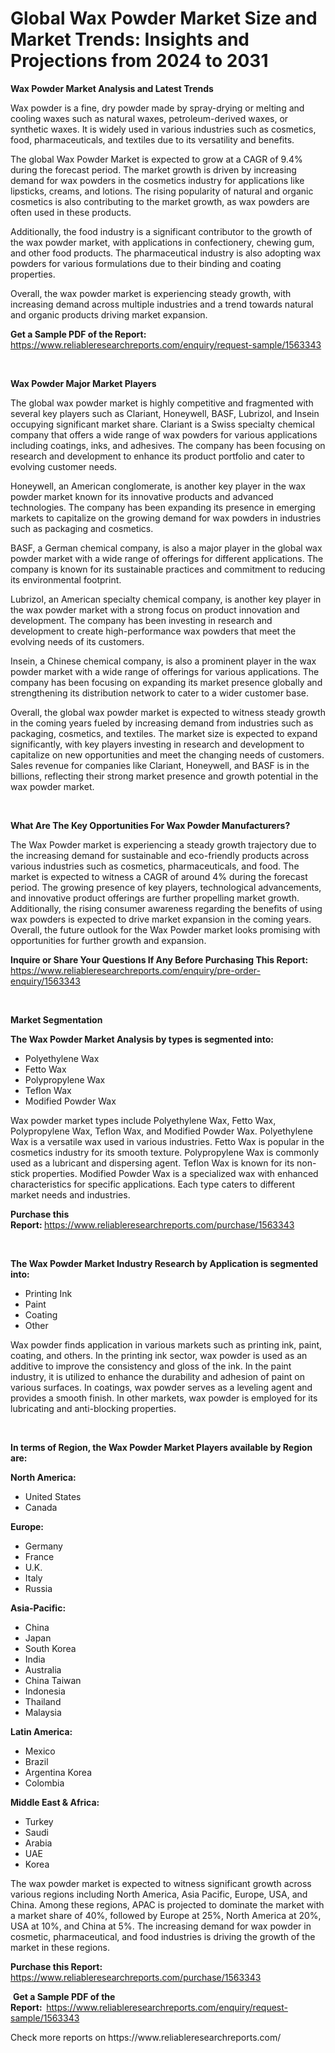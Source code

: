 <p><h1>Global Wax Powder Market Size and Market Trends: Insights and Projections from 2024 to 2031</h1></p><p><strong>Wax Powder Market Analysis and Latest Trends</strong></p>
<p><p>Wax powder is a fine, dry powder made by spray-drying or melting and cooling waxes such as natural waxes, petroleum-derived waxes, or synthetic waxes. It is widely used in various industries such as cosmetics, food, pharmaceuticals, and textiles due to its versatility and benefits.</p><p>The global Wax Powder Market is expected to grow at a CAGR of 9.4% during the forecast period. The market growth is driven by increasing demand for wax powders in the cosmetics industry for applications like lipsticks, creams, and lotions. The rising popularity of natural and organic cosmetics is also contributing to the market growth, as wax powders are often used in these products.</p><p>Additionally, the food industry is a significant contributor to the growth of the wax powder market, with applications in confectionery, chewing gum, and other food products. The pharmaceutical industry is also adopting wax powders for various formulations due to their binding and coating properties.</p><p>Overall, the wax powder market is experiencing steady growth, with increasing demand across multiple industries and a trend towards natural and organic products driving market expansion.</p></p>
<p><strong>Get a Sample PDF of the Report:&nbsp;</strong> <a href="https://www.reliableresearchreports.com/enquiry/request-sample/1563343">https://www.reliableresearchreports.com/enquiry/request-sample/1563343</a></p>
<p>&nbsp;</p>
<p><strong>Wax Powder Major Market Players</strong></p>
<p><p>The global wax powder market is highly competitive and fragmented with several key players such as Clariant, Honeywell, BASF, Lubrizol, and Insein occupying significant market share. Clariant is a Swiss specialty chemical company that offers a wide range of wax powders for various applications including coatings, inks, and adhesives. The company has been focusing on research and development to enhance its product portfolio and cater to evolving customer needs.</p><p>Honeywell, an American conglomerate, is another key player in the wax powder market known for its innovative products and advanced technologies. The company has been expanding its presence in emerging markets to capitalize on the growing demand for wax powders in industries such as packaging and cosmetics.</p><p>BASF, a German chemical company, is also a major player in the global wax powder market with a wide range of offerings for different applications. The company is known for its sustainable practices and commitment to reducing its environmental footprint.</p><p>Lubrizol, an American specialty chemical company, is another key player in the wax powder market with a strong focus on product innovation and development. The company has been investing in research and development to create high-performance wax powders that meet the evolving needs of its customers.</p><p>Insein, a Chinese chemical company, is also a prominent player in the wax powder market with a wide range of offerings for various applications. The company has been focusing on expanding its market presence globally and strengthening its distribution network to cater to a wider customer base.</p><p>Overall, the global wax powder market is expected to witness steady growth in the coming years fueled by increasing demand from industries such as packaging, cosmetics, and textiles. The market size is expected to expand significantly, with key players investing in research and development to capitalize on new opportunities and meet the changing needs of customers. Sales revenue for companies like Clariant, Honeywell, and BASF is in the billions, reflecting their strong market presence and growth potential in the wax powder market.</p></p>
<p>&nbsp;</p>
<p><strong>What Are The Key Opportunities For Wax Powder Manufacturers?</strong></p>
<p><p>The Wax Powder market is experiencing a steady growth trajectory due to the increasing demand for sustainable and eco-friendly products across various industries such as cosmetics, pharmaceuticals, and food. The market is expected to witness a CAGR of around 4% during the forecast period. The growing presence of key players, technological advancements, and innovative product offerings are further propelling market growth. Additionally, the rising consumer awareness regarding the benefits of using wax powders is expected to drive market expansion in the coming years. Overall, the future outlook for the Wax Powder market looks promising with opportunities for further growth and expansion.</p></p>
<p><strong>Inquire or Share Your Questions If Any Before Purchasing This Report:</strong> <a href="https://www.reliableresearchreports.com/enquiry/pre-order-enquiry/1563343">https://www.reliableresearchreports.com/enquiry/pre-order-enquiry/1563343</a></p>
<p>&nbsp;</p>
<p><strong>Market Segmentation</strong></p>
<p><strong>The Wax Powder Market Analysis by types is segmented into:</strong></p>
<p><ul><li>Polyethylene Wax</li><li>Fetto Wax</li><li>Polypropylene Wax</li><li>Teflon Wax</li><li>Modified Powder Wax</li></ul></p>
<p><p>Wax powder market types include Polyethylene Wax, Fetto Wax, Polypropylene Wax, Teflon Wax, and Modified Powder Wax. Polyethylene Wax is a versatile wax used in various industries. Fetto Wax is popular in the cosmetics industry for its smooth texture. Polypropylene Wax is commonly used as a lubricant and dispersing agent. Teflon Wax is known for its non-stick properties. Modified Powder Wax is a specialized wax with enhanced characteristics for specific applications. Each type caters to different market needs and industries.</p></p>
<p><strong>Purchase this Report:&nbsp;</strong><a href="https://www.reliableresearchreports.com/purchase/1563343">https://www.reliableresearchreports.com/purchase/1563343</a></p>
<p>&nbsp;</p>
<p><strong>The Wax Powder Market Industry Research by Application is segmented into:</strong></p>
<p><ul><li>Printing Ink</li><li>Paint</li><li>Coating</li><li>Other</li></ul></p>
<p><p>Wax powder finds application in various markets such as printing ink, paint, coating, and others. In the printing ink sector, wax powder is used as an additive to improve the consistency and gloss of the ink. In the paint industry, it is utilized to enhance the durability and adhesion of paint on various surfaces. In coatings, wax powder serves as a leveling agent and provides a smooth finish. In other markets, wax powder is employed for its lubricating and anti-blocking properties.</p></p>
<p>&nbsp;</p>
<p><strong>In terms of Region, the Wax Powder Market Players available by Region are:</strong></p>
<p>
    <p> <strong> North America: </strong>
        <ul>
            <li>United States</li>
            <li>Canada</li>
        </ul>
        </p> 
    <p> <strong> Europe: </strong>
        <ul>
            <li>Germany</li>
            <li>France</li>
            <li>U.K.</li>
            <li>Italy</li>
            <li>Russia</li>
        </ul>
        </p> 
    <p> <strong> Asia-Pacific: </strong>
        <ul>
            <li>China</li>
            <li>Japan</li>
            <li>South Korea</li>
            <li>India</li>
            <li>Australia</li>
            <li>China Taiwan</li>
            <li>Indonesia</li>
            <li>Thailand</li>
            <li>Malaysia</li>
        </ul>
        </p> 
    <p> <strong> Latin America: </strong>
        <ul>
            <li>Mexico</li>
            <li>Brazil</li>
            <li>Argentina Korea</li>
            <li>Colombia</li>
        </ul>
        </p> 
    <p> <strong> Middle East & Africa: </strong>
        <ul>
            <li>Turkey</li>
            <li>Saudi</li>
            <li>Arabia</li>
            <li>UAE</li>
            <li>Korea</li>
        </ul>
    </p>
    </p>
<p><p>The wax powder market is expected to witness significant growth across various regions including North America, Asia Pacific, Europe, USA, and China. Among these regions, APAC is projected to dominate the market with a market share of 40%, followed by Europe at 25%, North America at 20%, USA at 10%, and China at 5%. The increasing demand for wax powder in cosmetic, pharmaceutical, and food industries is driving the growth of the market in these regions.</p></p>
<p><strong>Purchase this Report: </strong><a href="https://www.reliableresearchreports.com/purchase/1563343">https://www.reliableresearchreports.com/purchase/1563343</a></p>
<p>&nbsp;<strong>Get a Sample PDF of the Report:&nbsp;&nbsp;</strong><a href="https://www.reliableresearchreports.com/enquiry/request-sample/1563343">https://www.reliableresearchreports.com/enquiry/request-sample/1563343</a></p>
<p><strong></strong></p>
<p>Check more reports on https://www.reliableresearchreports.com/</p>